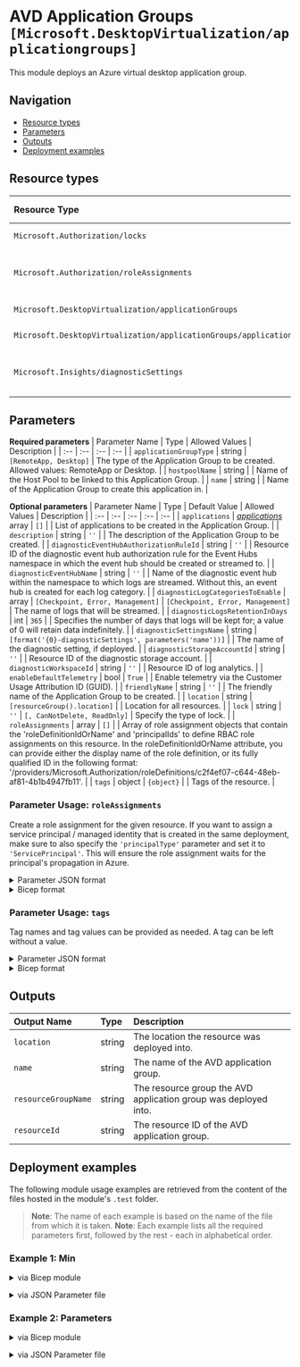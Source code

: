 # AVD Application Groups `[Microsoft.DesktopVirtualization/applicationgroups]`

This module deploys an Azure virtual desktop application group.

## Navigation

- [Resource types](#Resource-types)
- [Parameters](#Parameters)
- [Outputs](#Outputs)
- [Deployment examples](#Deployment-examples)

## Resource types

| Resource Type | API Version |
| :-- | :-- |
| `Microsoft.Authorization/locks` | [2017-04-01](https://docs.microsoft.com/en-us/azure/templates/Microsoft.Authorization/2017-04-01/locks) |
| `Microsoft.Authorization/roleAssignments` | [2020-10-01-preview](https://docs.microsoft.com/en-us/azure/templates/Microsoft.Authorization/2020-10-01-preview/roleAssignments) |
| `Microsoft.DesktopVirtualization/applicationGroups` | [2021-07-12](https://docs.microsoft.com/en-us/azure/templates/Microsoft.DesktopVirtualization/2021-07-12/applicationGroups) |
| `Microsoft.DesktopVirtualization/applicationGroups/applications` | [2021-07-12](https://docs.microsoft.com/en-us/azure/templates/Microsoft.DesktopVirtualization/2021-07-12/applicationGroups/applications) |
| `Microsoft.Insights/diagnosticSettings` | [2021-05-01-preview](https://docs.microsoft.com/en-us/azure/templates/Microsoft.Insights/2021-05-01-preview/diagnosticSettings) |

## Parameters

**Required parameters**
| Parameter Name | Type | Allowed Values | Description |
| :-- | :-- | :-- | :-- |
| `applicationGroupType` | string | `[RemoteApp, Desktop]` | The type of the Application Group to be created. Allowed values: RemoteApp or Desktop. |
| `hostpoolName` | string |  | Name of the Host Pool to be linked to this Application Group. |
| `name` | string |  | Name of the Application Group to create this application in. |

**Optional parameters**
| Parameter Name | Type | Default Value | Allowed Values | Description |
| :-- | :-- | :-- | :-- | :-- |
| `applications` | _[applications](applications/readme.md)_ array | `[]` |  | List of applications to be created in the Application Group. |
| `description` | string | `''` |  | The description of the Application Group to be created. |
| `diagnosticEventHubAuthorizationRuleId` | string | `''` |  | Resource ID of the diagnostic event hub authorization rule for the Event Hubs namespace in which the event hub should be created or streamed to. |
| `diagnosticEventHubName` | string | `''` |  | Name of the diagnostic event hub within the namespace to which logs are streamed. Without this, an event hub is created for each log category. |
| `diagnosticLogCategoriesToEnable` | array | `[Checkpoint, Error, Management]` | `[Checkpoint, Error, Management]` | The name of logs that will be streamed. |
| `diagnosticLogsRetentionInDays` | int | `365` |  | Specifies the number of days that logs will be kept for; a value of 0 will retain data indefinitely. |
| `diagnosticSettingsName` | string | `[format('{0}-diagnosticSettings', parameters('name'))]` |  | The name of the diagnostic setting, if deployed. |
| `diagnosticStorageAccountId` | string | `''` |  | Resource ID of the diagnostic storage account. |
| `diagnosticWorkspaceId` | string | `''` |  | Resource ID of log analytics. |
| `enableDefaultTelemetry` | bool | `True` |  | Enable telemetry via the Customer Usage Attribution ID (GUID). |
| `friendlyName` | string | `''` |  | The friendly name of the Application Group to be created. |
| `location` | string | `[resourceGroup().location]` |  | Location for all resources. |
| `lock` | string | `''` | `[, CanNotDelete, ReadOnly]` | Specify the type of lock. |
| `roleAssignments` | array | `[]` |  | Array of role assignment objects that contain the 'roleDefinitionIdOrName' and 'principalIds' to define RBAC role assignments on this resource. In the roleDefinitionIdOrName attribute, you can provide either the display name of the role definition, or its fully qualified ID in the following format: '/providers/Microsoft.Authorization/roleDefinitions/c2f4ef07-c644-48eb-af81-4b1b4947fb11'. |
| `tags` | object | `{object}` |  | Tags of the resource. |


### Parameter Usage: `roleAssignments`

Create a role assignment for the given resource. If you want to assign a service principal / managed identity that is created in the same deployment, make sure to also specify the `'principalType'` parameter and set it to `'ServicePrincipal'`. This will ensure the role assignment waits for the principal's propagation in Azure.

<details>

<summary>Parameter JSON format</summary>

```json
"roleAssignments": {
    "value": [
        {
            "roleDefinitionIdOrName": "Reader",
            "description": "Reader Role Assignment",
            "principalIds": [
                "12345678-1234-1234-1234-123456789012", // object 1
                "78945612-1234-1234-1234-123456789012" // object 2
            ]
        },
        {
            "roleDefinitionIdOrName": "/providers/Microsoft.Authorization/roleDefinitions/c2f4ef07-c644-48eb-af81-4b1b4947fb11",
            "principalIds": [
                "12345678-1234-1234-1234-123456789012" // object 1
            ],
            "principalType": "ServicePrincipal"
        }
    ]
}
```

</details>

<details>

<summary>Bicep format</summary>

```bicep
roleAssignments: [
    {
        roleDefinitionIdOrName: 'Reader'
        description: 'Reader Role Assignment'
        principalIds: [
            '12345678-1234-1234-1234-123456789012' // object 1
            '78945612-1234-1234-1234-123456789012' // object 2
        ]
    }
    {
        roleDefinitionIdOrName: '/providers/Microsoft.Authorization/roleDefinitions/c2f4ef07-c644-48eb-af81-4b1b4947fb11'
        principalIds: [
            '12345678-1234-1234-1234-123456789012' // object 1
        ]
        principalType: 'ServicePrincipal'
    }
]
```

</details>
<p>

### Parameter Usage: `tags`

Tag names and tag values can be provided as needed. A tag can be left without a value.

<details>

<summary>Parameter JSON format</summary>

```json
"tags": {
    "value": {
        "Environment": "Non-Prod",
        "Contact": "test.user@testcompany.com",
        "PurchaseOrder": "1234",
        "CostCenter": "7890",
        "ServiceName": "DeploymentValidation",
        "Role": "DeploymentValidation"
    }
}
```

</details>

<details>

<summary>Bicep format</summary>

```bicep
tags: {
    Environment: 'Non-Prod'
    Contact: 'test.user@testcompany.com'
    PurchaseOrder: '1234'
    CostCenter: '7890'
    ServiceName: 'DeploymentValidation'
    Role: 'DeploymentValidation'
}
```

</details>
<p>

## Outputs

| Output Name | Type | Description |
| :-- | :-- | :-- |
| `location` | string | The location the resource was deployed into. |
| `name` | string | The name of the AVD application group. |
| `resourceGroupName` | string | The resource group the AVD application group was deployed into. |
| `resourceId` | string | The resource ID of the AVD application group. |

## Deployment examples

The following module usage examples are retrieved from the content of the files hosted in the module's `.test` folder.
   >**Note**: The name of each example is based on the name of the file from which it is taken.
   >**Note**: Each example lists all the required parameters first, followed by the rest - each in alphabetical order.

<h3>Example 1: Min</h3>

<details>

<summary>via Bicep module</summary>

```bicep
module applicationgroups './Microsoft.DesktopVirtualization/applicationgroups/deploy.bicep' = {
  name: '${uniqueString(deployment().name)}-applicationgroups'
  params: {
    // Required parameters
    applicationGroupType: 'RemoteApp'
    hostpoolName: 'adp-<<namePrefix>>-az-avdhp-x-001'
    name: '<<namePrefix>>-az-avdag-min-001'
  }
}
```

</details>
<p>

<details>

<summary>via JSON Parameter file</summary>

```json
{
  "$schema": "https://schema.management.azure.com/schemas/2019-04-01/deploymentParameters.json#",
  "contentVersion": "1.0.0.0",
  "parameters": {
    // Required parameters
    "applicationGroupType": {
      "value": "RemoteApp"
    },
    "hostpoolName": {
      "value": "adp-<<namePrefix>>-az-avdhp-x-001"
    },
    "name": {
      "value": "<<namePrefix>>-az-avdag-min-001"
    }
  }
}
```

</details>
<p>

<h3>Example 2: Parameters</h3>

<details>

<summary>via Bicep module</summary>

```bicep
module applicationgroups './Microsoft.DesktopVirtualization/applicationgroups/deploy.bicep' = {
  name: '${uniqueString(deployment().name)}-applicationgroups'
  params: {
    // Required parameters
    applicationGroupType: 'RemoteApp'
    hostpoolName: 'adp-<<namePrefix>>-az-avdhp-x-001'
    name: '<<namePrefix>>-az-avdag-x-001'
    // Non-required parameters
    applications: [
      {
        commandLineArguments: ''
        commandLineSetting: 'DoNotAllow'
        description: 'Notepad by ARM template'
        filePath: 'C:\\Windows\\System32\\notepad.exe'
        friendlyName: 'Notepad'
        iconIndex: 0
        iconPath: 'C:\\Windows\\System32\\notepad.exe'
        name: 'notepad'
        showInPortal: true
      }
      {
        filePath: 'C:\\Program Files\\Windows NT\\Accessories\\wordpad.exe'
        friendlyName: 'Wordpad'
        name: 'wordpad'
      }
    ]
    description: 'This is my first Remote Applications bundle'
    diagnosticEventHubAuthorizationRuleId: '/subscriptions/<<subscriptionId>>/resourceGroups/validation-rg/providers/Microsoft.EventHub/namespaces/adp-<<namePrefix>>-az-evhns-x-001/AuthorizationRules/RootManageSharedAccessKey'
    diagnosticEventHubName: 'adp-<<namePrefix>>-az-evh-x-001'
    diagnosticLogsRetentionInDays: 7
    diagnosticStorageAccountId: '/subscriptions/<<subscriptionId>>/resourceGroups/validation-rg/providers/Microsoft.Storage/storageAccounts/adp<<namePrefix>>azsax001'
    diagnosticWorkspaceId: '/subscriptions/<<subscriptionId>>/resourcegroups/validation-rg/providers/microsoft.operationalinsights/workspaces/adp-<<namePrefix>>-az-law-x-001'
    friendlyName: 'Remote Applications 1'
    location: 'westeurope'
    lock: 'CanNotDelete'
    roleAssignments: [
      {
        principalIds: [
          '<<deploymentSpId>>'
        ]
        roleDefinitionIdOrName: 'Reader'
      }
    ]
  }
}
```

</details>
<p>

<details>

<summary>via JSON Parameter file</summary>

```json
{
  "$schema": "https://schema.management.azure.com/schemas/2019-04-01/deploymentParameters.json#",
  "contentVersion": "1.0.0.0",
  "parameters": {
    // Required parameters
    "applicationGroupType": {
      "value": "RemoteApp"
    },
    "hostpoolName": {
      "value": "adp-<<namePrefix>>-az-avdhp-x-001"
    },
    "name": {
      "value": "<<namePrefix>>-az-avdag-x-001"
    },
    // Non-required parameters
    "applications": {
      "value": [
        {
          "commandLineArguments": "",
          "commandLineSetting": "DoNotAllow",
          "description": "Notepad by ARM template",
          "filePath": "C:\\Windows\\System32\\notepad.exe",
          "friendlyName": "Notepad",
          "iconIndex": 0,
          "iconPath": "C:\\Windows\\System32\\notepad.exe",
          "name": "notepad",
          "showInPortal": true
        },
        {
          "filePath": "C:\\Program Files\\Windows NT\\Accessories\\wordpad.exe",
          "friendlyName": "Wordpad",
          "name": "wordpad"
        }
      ]
    },
    "description": {
      "value": "This is my first Remote Applications bundle"
    },
    "diagnosticEventHubAuthorizationRuleId": {
      "value": "/subscriptions/<<subscriptionId>>/resourceGroups/validation-rg/providers/Microsoft.EventHub/namespaces/adp-<<namePrefix>>-az-evhns-x-001/AuthorizationRules/RootManageSharedAccessKey"
    },
    "diagnosticEventHubName": {
      "value": "adp-<<namePrefix>>-az-evh-x-001"
    },
    "diagnosticLogsRetentionInDays": {
      "value": 7
    },
    "diagnosticStorageAccountId": {
      "value": "/subscriptions/<<subscriptionId>>/resourceGroups/validation-rg/providers/Microsoft.Storage/storageAccounts/adp<<namePrefix>>azsax001"
    },
    "diagnosticWorkspaceId": {
      "value": "/subscriptions/<<subscriptionId>>/resourcegroups/validation-rg/providers/microsoft.operationalinsights/workspaces/adp-<<namePrefix>>-az-law-x-001"
    },
    "friendlyName": {
      "value": "Remote Applications 1"
    },
    "location": {
      "value": "westeurope"
    },
    "lock": {
      "value": "CanNotDelete"
    },
    "roleAssignments": {
      "value": [
        {
          "principalIds": [
            "<<deploymentSpId>>"
          ],
          "roleDefinitionIdOrName": "Reader"
        }
      ]
    }
  }
}
```

</details>
<p>
